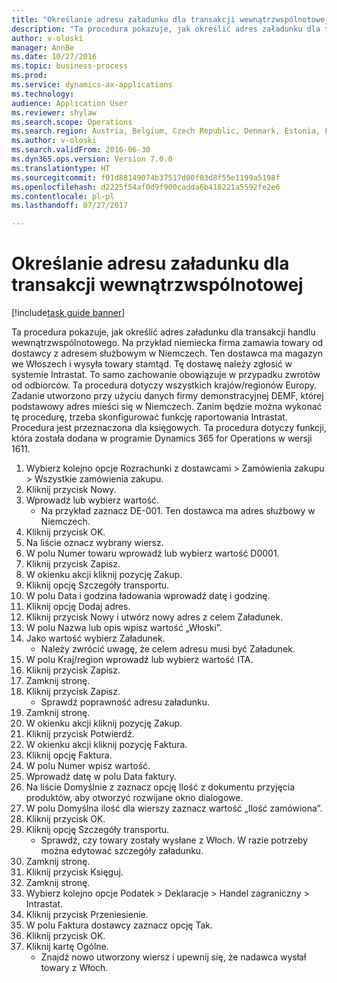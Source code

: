 ```yaml
--- 
title: "Określanie adresu załadunku dla transakcji wewnątrzwspólnotowej"
description: "Ta procedura pokazuje, jak określić adres załadunku dla transakcji handlu wewnątrzwspólnotowego."
author: v-oloski
manager: AnnBe
ms.date: 10/27/2016
ms.topic: business-process
ms.prod: 
ms.service: dynamics-ax-applications
ms.technology: 
audience: Application User
ms.reviewer: shylaw
ms.search.scope: Operations
ms.search.region: Austria, Belgium, Czech Republic, Denmark, Estonia, Finland, France, Germany, Hungary, Ireland, Italy, Latvia, Lithuania, Netherlands, Poland, Spain, Sweden, United Kingdom
ms.author: v-oloski
ms.search.validFrom: 2016-06-30
ms.dyn365.ops.version: Version 7.0.0
ms.translationtype: HT
ms.sourcegitcommit: f01d88149074b37517d00f03d8f55e1199a5198f
ms.openlocfilehash: d2225f54af0d9f900cadda6b418221a5592fe2e6
ms.contentlocale: pl-pl
ms.lasthandoff: 07/27/2017

---
```

# <a name="specify-a-lading-address-for-an-intra-community-transaction"></a>Określanie adresu załadunku dla transakcji wewnątrzwspólnotowej

[!include[task guide banner](../../includes/task-guide-banner.md)]

Ta procedura pokazuje, jak określić adres załadunku dla transakcji handlu wewnątrzwspólnotowego. Na przykład niemiecka firma zamawia towary od dostawcy z adresem służbowym w Niemczech. Ten dostawca ma magazyn we Włoszech i wysyła towary stamtąd. Tę dostawę należy zgłosić w systemie Intrastat. To samo zachowanie obowiązuje w przypadku zwrotów od odbiorców.
Ta procedura dotyczy wszystkich krajów/regionów Europy. Zadanie utworzono przy użyciu danych firmy demonstracyjnej DEMF, której podstawowy adres mieści się w Niemczech. Zanim będzie można wykonać tę procedurę, trzeba skonfigurować funkcję raportowania Intrastat. Procedura jest przeznaczona dla księgowych. Ta procedura dotyczy funkcji, która została dodana w programie Dynamics 365 for Operations w wersji 1611.

1. Wybierz kolejno opcje Rozrachunki z dostawcami > Zamówienia zakupu > Wszystkie zamówienia zakupu.
2. Kliknij przycisk Nowy.
3. Wprowadź lub wybierz wartość.
    * Na przykład zaznacz DE-001. Ten dostawca ma adres służbowy w Niemczech.  
4. Kliknij przycisk OK.
5. Na liście oznacz wybrany wiersz.
6. W polu Numer towaru wprowadź lub wybierz wartość D0001.
7. Kliknij przycisk Zapisz.
8. W okienku akcji kliknij pozycję Zakup.
9. Kliknij opcję Szczegóły transportu.
10. W polu Data i godzina ładowania wprowadź datę i godzinę.
11. Kliknij opcję Dodaj adres.
12. Kliknij przycisk Nowy i utwórz nowy adres z celem Załadunek.
13. W polu Nazwa lub opis wpisz wartość „Włoski”.
14. Jako wartość wybierz Załadunek.
    * Należy zwrócić uwagę, że celem adresu musi być Załadunek.  
15. W polu Kraj/region wprowadź lub wybierz wartość ITA.
16. Kliknij przycisk Zapisz.
17. Zamknij stronę.
18. Kliknij przycisk Zapisz.
    * Sprawdź poprawność adresu załadunku.  
19. Zamknij stronę.
20. W okienku akcji kliknij pozycję Zakup.
21. Kliknij przycisk Potwierdź.
22. W okienku akcji kliknij pozycję Faktura.
23. Kliknij opcję Faktura.
24. W polu Numer wpisz wartość.
25. Wprowadź datę w polu Data faktury.
26. Na liście Domyślnie z zaznacz opcję Ilość z dokumentu przyjęcia produktów, aby otworzyć rozwijane okno dialogowe.
27. W polu Domyślna ilość dla wierszy zaznacz wartość „Ilość zamówiona”.
28. Kliknij przycisk OK.
29. Kliknij opcję Szczegóły transportu.
    * Sprawdź, czy towary zostały wysłane z Włoch. W razie potrzeby można edytować szczegóły załadunku.  
30. Zamknij stronę.
31. Kliknij przycisk Księguj.
32. Zamknij stronę.
33. Wybierz kolejno opcje Podatek > Deklaracje > Handel zagraniczny > Intrastat.
34. Kliknij przycisk Przeniesienie.
35. W polu Faktura dostawcy zaznacz opcję Tak.
36. Kliknij przycisk OK.
37. Kliknij kartę Ogólne.
    * Znajdź nowo utworzony wiersz i upewnij się, że nadawca wysłał towary z Włoch.  


